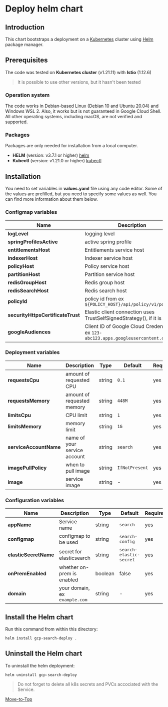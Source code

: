 <!--- Deploy -->

# Deploy helm chart

## Introduction

This chart bootstraps a deployment on a [Kubernetes](https://kubernetes.io) cluster using [Helm](https://helm.sh) package manager.

## Prerequisites

The code was tested on **Kubernetes cluster** (v1.21.11) with **Istio** (1.12.6)
> It is possible to use other versions, but it hasn't been tested

### Operation system

The code works in Debian-based Linux (Debian 10 and Ubuntu 20.04) and Windows WSL 2. Also, it works but is not guaranteed in Google Cloud Shell. All other operating systems, including macOS, are not verified and supported.

### Packages

Packages are only needed for installation from a local computer.

- **HELM** (version: v3.7.1 or higher) [helm](https://helm.sh/docs/intro/install/)
- **Kubectl** (version: v1.21.0 or higher) [kubectl](https://kubernetes.io/docs/tasks/tools/#kubectl)

## Installation

You need to set variables in **values.yaml** file using any code editor. Some of the values are prefilled, but you need to specify some values as well. You can find more information about them below.

### Configmap variables

| Name | Description | Type | Default | Required |
|------|-------------|------|---------|----------|
**logLevel** | logging level | string | `ERROR` | yes
**springProfilesActive** | active spring profile | string | `gcp` | yes
**entitlementsHost** | Entitlements service host | string | `http://entitlements` | yes
**indexerHost** | Indexer service host | string | `http://indexer` | yes
**policyHost** | Policy service host | string | `http://policy` | yes
**partitionHost** | Partition service host | string | `http://partition` | yes
**redisGroupHost** | Redis group host | string | `redis-group-master` | yes
**redisSearchHost** | Redis search host | string | `redis-search-master` | yes
**policyId** | policy id from ex `${POLICY_HOST}/api/policy/v1/policies` | string | `search` | yes
**securityHttpsCertificateTrust** | Elastic client connection uses TrustSelfSignedStrategy(), if it is `true` | bool | `true` | yes
**googleAudiences** | Client ID of Google Cloud Credentials, ex `123-abc123.apps.googleusercontent.com` | string | - | yes

### Deployment variables

| Name | Description | Type | Default | Required |
|------|-------------|------|---------|----------|
**requestsCpu** | amount of requested CPU | string | `0.1` | yes
**requestsMemory** | amount of requested memory| string | `448M` | yes
**limitsCpu** | CPU limit | string | `1` | yes
**limitsMemory** | memory limit | string | `1G` | yes
**serviceAccountName** | name of your service account | string | `search` | yes
**imagePullPolicy** | when to pull image | string | `IfNotPresent` | yes
**image** | service image | string | - | yes

### Configuration variables

| Name | Description | Type | Default | Required |
|------|-------------|------|---------|----------|
**appName** | Service name | string | `search` | yes
**configmap** | configmap to be used | string | `search-config` | yes
**elasticSecretName** | secret for elasticsearch | string | `search-elastic-secret` | yes
**onPremEnabled** | whether on-prem is enabled | boolean | false | yes
**domain** | your domain, ex `example.com` | string | - | yes

## Install the Helm chart

Run this command from within this directory:

```console
helm install gcp-search-deploy .
```

## Uninstall the Helm chart

To uninstall the helm deployment:

```console
helm uninstall gcp-search-deploy
```

> Do not forget to delete all k8s secrets and PVCs accociated with the Service.

[Move-to-Top](#deploy-helm-chart)
